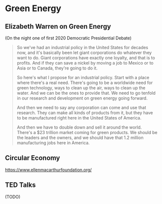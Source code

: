 # Green Energy

## Elizabeth Warren on Green Energy

(On the night one of first 2020 Democratic Presidential Debate)

> So we've had an industrial policy in the United States for decades now, and it's basically been let giant corporations do whatever they want to do. Giant corporations have exactly one loyalty, and that is to profits. And if they can save a nickel by moving a job to Mexico or to Asia or to Canada, they're going to do it.
>
> So here's what I propose for an industrial policy. Start with a place where there's a real need. There's going to be a worldwide need for green technology, ways to clean up the air, ways to clean up the water. And we can be the ones to provide that. We need to go tenfold in our research and development on green energy going forward.
>
> And then we need to say any corporation can come and use that research. They can make all kinds of products from it, but they have to be manufactured right here in the United States of America.
>
> And then we have to double down and sell it around the world. There's a $23 trillion market coming for green products. We should be the leaders and the owners, and we should have that 1.2 million manufacturing jobs here in America.

## Circular Economy

https://www.ellenmacarthurfoundation.org/

## TED Talks

(TODO)
